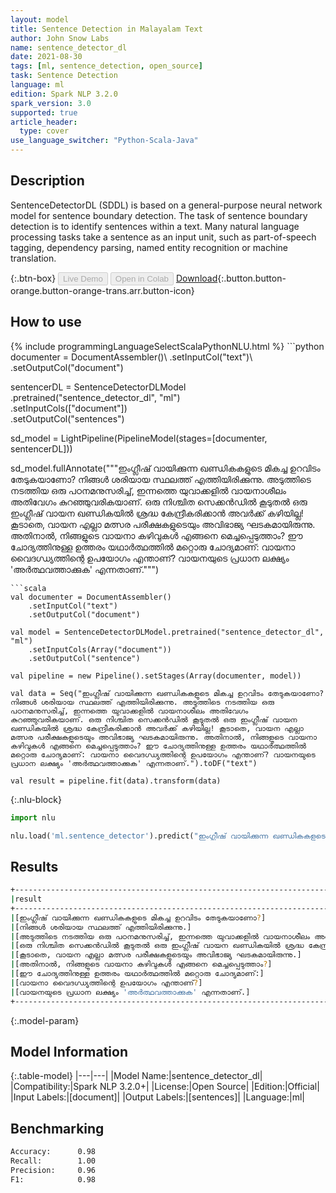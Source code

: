 ```yaml
---
layout: model
title: Sentence Detection in Malayalam Text
author: John Snow Labs
name: sentence_detector_dl
date: 2021-08-30
tags: [ml, sentence_detection, open_source]
task: Sentence Detection
language: ml
edition: Spark NLP 3.2.0
spark_version: 3.0
supported: true
article_header:
  type: cover
use_language_switcher: "Python-Scala-Java"
---
```


## Description

SentenceDetectorDL (SDDL) is based on a general-purpose neural network model for sentence boundary detection. The task of sentence boundary detection is to identify sentences within a text. Many natural language processing tasks take a sentence as an input unit, such as part-of-speech tagging, dependency parsing, named entity recognition or machine translation.

{:.btn-box}
<button class="button button-orange" disabled>Live Demo</button>
<button class="button button-orange" disabled>Open in Colab</button>
[Download](https://s3.amazonaws.com/auxdata.johnsnowlabs.com/public/models/sentence_detector_dl_ml_3.2.0_3.0_1630336657068.zip){:.button.button-orange.button-orange-trans.arr.button-icon}

## How to use



<div class="tabs-box" markdown="1">
{% include programmingLanguageSelectScalaPythonNLU.html %}
```python
documenter = DocumentAssembler()\
    .setInputCol("text")\
    .setOutputCol("document")
    
sentencerDL = SentenceDetectorDLModel\
  .pretrained("sentence_detector_dl", "ml") \
  .setInputCols(["document"]) \
  .setOutputCol("sentences")

sd_model = LightPipeline(PipelineModel(stages=[documenter, sentencerDL]))

sd_model.fullAnnotate("""ഇംഗ്ലീഷ് വായിക്കുന്ന ഖണ്ഡികകളുടെ മികച്ച ഉറവിടം തേടുകയാണോ? നിങ്ങൾ ശരിയായ സ്ഥലത്ത് എത്തിയിരിക്കുന്നു. അടുത്തിടെ നടത്തിയ ഒരു പഠനമനുസരിച്ച്, ഇന്നത്തെ യുവാക്കളിൽ വായനാശീലം അതിവേഗം കുറഞ്ഞുവരികയാണ്. ഒരു നിശ്ചിത സെക്കൻഡിൽ കൂടുതൽ ഒരു ഇംഗ്ലീഷ് വായന ഖണ്ഡികയിൽ ശ്രദ്ധ കേന്ദ്രീകരിക്കാൻ അവർക്ക് കഴിയില്ല! കൂടാതെ, വായന എല്ലാ മത്സര പരീക്ഷകളുടെയും അവിഭാജ്യ ഘടകമായിരുന്നു. അതിനാൽ, നിങ്ങളുടെ വായനാ കഴിവുകൾ എങ്ങനെ മെച്ചപ്പെടുത്താം? ഈ ചോദ്യത്തിനുള്ള ഉത്തരം യഥാർത്ഥത്തിൽ മറ്റൊരു ചോദ്യമാണ്: വായനാ വൈദഗ്ധ്യത്തിന്റെ ഉപയോഗം എന്താണ്? വായനയുടെ പ്രധാന ലക്ഷ്യം 'അർത്ഥവത്താക്കുക' എന്നതാണ്.""")

```
```scala
val documenter = DocumentAssembler()
    .setInputCol("text")
    .setOutputCol("document")

val model = SentenceDetectorDLModel.pretrained("sentence_detector_dl", "ml")
	.setInputCols(Array("document"))
	.setOutputCol("sentence")

val pipeline = new Pipeline().setStages(Array(documenter, model))

val data = Seq("ഇംഗ്ലീഷ് വായിക്കുന്ന ഖണ്ഡികകളുടെ മികച്ച ഉറവിടം തേടുകയാണോ? നിങ്ങൾ ശരിയായ സ്ഥലത്ത് എത്തിയിരിക്കുന്നു. അടുത്തിടെ നടത്തിയ ഒരു പഠനമനുസരിച്ച്, ഇന്നത്തെ യുവാക്കളിൽ വായനാശീലം അതിവേഗം കുറഞ്ഞുവരികയാണ്. ഒരു നിശ്ചിത സെക്കൻഡിൽ കൂടുതൽ ഒരു ഇംഗ്ലീഷ് വായന ഖണ്ഡികയിൽ ശ്രദ്ധ കേന്ദ്രീകരിക്കാൻ അവർക്ക് കഴിയില്ല! കൂടാതെ, വായന എല്ലാ മത്സര പരീക്ഷകളുടെയും അവിഭാജ്യ ഘടകമായിരുന്നു. അതിനാൽ, നിങ്ങളുടെ വായനാ കഴിവുകൾ എങ്ങനെ മെച്ചപ്പെടുത്താം? ഈ ചോദ്യത്തിനുള്ള ഉത്തരം യഥാർത്ഥത്തിൽ മറ്റൊരു ചോദ്യമാണ്: വായനാ വൈദഗ്ധ്യത്തിന്റെ ഉപയോഗം എന്താണ്? വായനയുടെ പ്രധാന ലക്ഷ്യം 'അർത്ഥവത്താക്കുക' എന്നതാണ്.").toDF("text")

val result = pipeline.fit(data).transform(data)

```

{:.nlu-block}
```python
import nlu

nlu.load('ml.sentence_detector').predict("ഇംഗ്ലീഷ് വായിക്കുന്ന ഖണ്ഡികകളുടെ മികച്ച ഉറവിടം തേടുകയാണോ? നിങ്ങൾ ശരിയായ സ്ഥലത്ത് എത്തിയിരിക്കുന്നു. അടുത്തിടെ നടത്തിയ ഒരു പഠനമനുസരിച്ച്, ഇന്നത്തെ യുവാക്കളിൽ വായനാശീലം അതിവേഗം കുറഞ്ഞുവരികയാണ്. ഒരു നിശ്ചിത സെക്കൻഡിൽ കൂടുതൽ ഒരു ഇംഗ്ലീഷ് വായന ഖണ്ഡികയിൽ ശ്രദ്ധ കേന്ദ്രീകരിക്കാൻ അവർക്ക് കഴിയില്ല! കൂടാതെ, വായന എല്ലാ മത്സര പരീക്ഷകളുടെയും അവിഭാജ്യ ഘടകമായിരുന്നു. അതിനാൽ, നിങ്ങളുടെ വായനാ കഴിവുകൾ എങ്ങനെ മെച്ചപ്പെടുത്താം? ഈ ചോദ്യത്തിനുള്ള ഉത്തരം യഥാർത്ഥത്തിൽ മറ്റൊരു ചോദ്യമാണ്: വായനാ വൈദഗ്ധ്യത്തിന്റെ ഉപയോഗം എന്താണ്? വായനയുടെ പ്രധാന ലക്ഷ്യം 'അർത്ഥവത്താക്കുക' എന്നതാണ്.", output_level ='sentence')  
```
</div>

## Results

```bash
+----------------------------------------------------------------------------------------------------+
|result                                                                                              |
+----------------------------------------------------------------------------------------------------+
|[ഇംഗ്ലീഷ് വായിക്കുന്ന ഖണ്ഡികകളുടെ മികച്ച ഉറവിടം തേടുകയാണോ?]                                         |
|[നിങ്ങൾ ശരിയായ സ്ഥലത്ത് എത്തിയിരിക്കുന്നു.]                                                         |
|[അടുത്തിടെ നടത്തിയ ഒരു പഠനമനുസരിച്ച്, ഇന്നത്തെ യുവാക്കളിൽ വായനാശീലം അതിവേഗം കുറഞ്ഞുവരികയാണ്.]       |
|[ഒരു നിശ്ചിത സെക്കൻഡിൽ കൂടുതൽ ഒരു ഇംഗ്ലീഷ് വായന ഖണ്ഡികയിൽ ശ്രദ്ധ കേന്ദ്രീകരിക്കാൻ അവർക്ക് കഴിയില്ല!]|
|[കൂടാതെ, വായന എല്ലാ മത്സര പരീക്ഷകളുടെയും അവിഭാജ്യ ഘടകമായിരുന്നു.]                                   |
|[അതിനാൽ, നിങ്ങളുടെ വായനാ കഴിവുകൾ എങ്ങനെ മെച്ചപ്പെടുത്താം?]                                          |
|[ഈ ചോദ്യത്തിനുള്ള ഉത്തരം യഥാർത്ഥത്തിൽ മറ്റൊരു ചോദ്യമാണ്:]                                           |
|[വായനാ വൈദഗ്ധ്യത്തിന്റെ ഉപയോഗം എന്താണ്?]                                                            |
|[വായനയുടെ പ്രധാന ലക്ഷ്യം 'അർത്ഥവത്താക്കുക' എന്നതാണ്.]                                               |
+----------------------------------------------------------------------------------------------------+


```

{:.model-param}
## Model Information

{:.table-model}
|---|---|
|Model Name:|sentence_detector_dl|
|Compatibility:|Spark NLP 3.2.0+|
|License:|Open Source|
|Edition:|Official|
|Input Labels:|[document]|
|Output Labels:|[sentences]|
|Language:|ml|

## Benchmarking

```bash
Accuracy:      0.98
Recall:        1.00
Precision:     0.96
F1:            0.98
```
